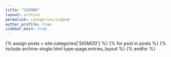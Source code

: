 ```yaml
---
title: "SIGMOD"
layout: archive
permalink: categories/sigmod
author_profile: true
sidebar_main: true
---
```


{% assign posts = site.categories['SIGMOD'] %}
{% for post in posts %} {% include archive-single.html type=page.entries_layout %} {% endfor %}